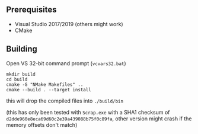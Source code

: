 ## Prerequisites

- Visual Studio  2017/2019 (others might work)
- CMake

## Building

Open VS 32-bit command prompt (`vcvars32.bat`)

```batch
mkdir build
cd build
cmake -G "NMake Makefiles" ..
cmake --build . --target install
```

this will drop the compiled files into `./build/bin`

(this has only been tested with `Scrap.exe` with a SHA1 checksum of `d2dde960e8eca69d60c2e39a439088b75f0c89fa`, other version might crash if the memory offsets don't match)